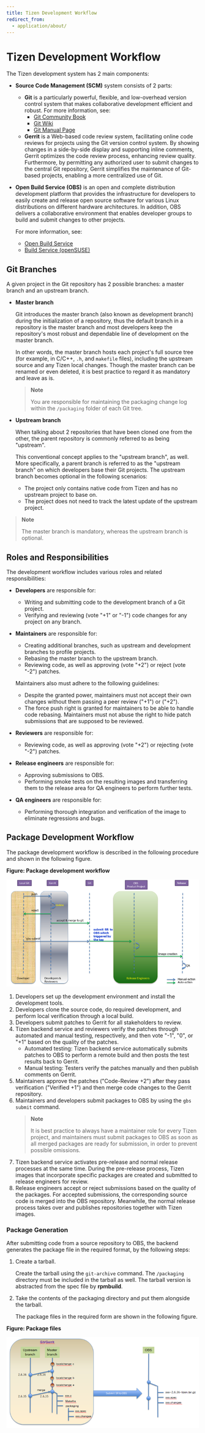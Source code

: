 ```yaml
---
title: Tizen Development Workflow
redirect_from:
  - application/about/
---
```


# Tizen Development Workflow

The Tizen development system has 2 main components:

- **Source Code Management (SCM)** system consists of 2 parts:
  - **Git** is a particularly powerful, flexible, and low-overhead version control system that makes collaborative development efficient and robust. For more information, see:
    - [Git Community Book](http://git-scm.com/book)
    - [Git Wiki](https://git.wiki.kernel.org/index.php/Main_Page)
    - [Git Manual Page](https://www.kernel.org/pub/software/scm/git/docs/)
  - **Gerrit** is a Web-based code review system, facilitating online code reviews for projects using the Git version control system. By showing changes in a side-by-side display and supporting inline comments, Gerrit optimizes the code review process, enhancing review quality. Furthermore, by permitting any authorized user to submit changes to the central Git repository, Gerrit simplifies the maintenance of Git-based projects, enabling a more centralized use of Git.
- **Open Build Service (OBS)** is an open and complete distribution development platform that provides the infrastructure for developers to easily create and release open source software for various Linux distributions on different hardware architectures. In addition, OBS delivers a collaborative environment that enables developer groups to build and submit changes to other projects.

  For more information, see:
  - [Open Build Service](http://openbuildservice.org/)
  - [Build Service (openSUSE)](http://en.opensuse.org/openSUSE:Build_Service)


## Git Branches

A given project in the Git repository has 2 possible branches: a master branch and an upstream branch.

- **Master branch**

  Git introduces the master branch (also known as development branch) during the initialization of a repository, thus the default branch in a repository is the master branch and most developers keep the repository's most robust and dependable line of development on the master branch.

  In other words, the master branch hosts each project's full source tree (for example, in C/C++, `.h`, and `makefile` files), including the upstream source and any Tizen local changes. Though the master branch can be renamed or even deleted, it is best practice to regard it as mandatory and leave as is.

  > **Note**
  >
  > You are responsible for maintaining the packaging change log within the `/packaging` folder of each Git tree.

- **Upstream branch**

  When talking about 2 repositories that have been cloned one from the other, the parent repository is commonly referred to as being "upstream".

  This conventional concept applies to the "upstream branch", as well. More specifically, a parent branch is referred to as the "upstream branch" on which developers base their Git projects. The upstream branch becomes optional in the following scenarios:

  - The project only contains native code from Tizen and has no upstream project to base on.
  - The project does not need to track the latest update of the upstream project.

> **Note**
>
> The master branch is mandatory, whereas the upstream branch is optional.

## Roles and Responsibilities

The development workflow includes various roles and related responsibilities:

- **Developers** are responsible for:

  - Writing and submitting code to the development branch of a Git project.
  - Verifying and reviewing (vote "+1" or "-1") code changes for any project on any branch.

- **Maintainers** are responsible for:

  - Creating additional branches, such as upstream and development branches to profile projects.
  - Rebasing the master branch to the upstream branch.
  - Reviewing code, as well as approving (vote "+2") or reject (vote "-2") patches.

  Maintainers also must adhere to the following guidelines:

  - Despite the granted power, maintainers must not accept their own changes without them passing a peer review ("+1") or ("+2").
  - The force push right is granted for maintainers to be able to handle code rebasing. Maintainers must not abuse the right to hide patch submissions that are supposed to be reviewed.

- **Reviewers** are responsible for:

  - Reviewing code, as well as approving (vote "+2") or rejecting (vote "-2") patches.

- **Release engineers** are responsible for:

  - Approving submissions to OBS.
  - Performing smoke tests on the resulting images and transferring them to the release area for QA engineers to perform further tests.

- **QA engineers** are responsible for:

  - Performing thorough integration and verification of the image to eliminate regressions and bugs.

## Package Development Workflow

The package development workflow is described in the following procedure and shown in the following figure.

**Figure: Package development workflow**

![Package development workflow](media/800px-tizen-work-flow.png)

1. Developers set up the development environment and install the development tools.
1. Developers clone the source code, do required development, and perform local verification through a local build.
1. Developers submit patches to Gerrit for all stakeholders to review.
1. Tizen backend service and reviewers verify the patches through automated and manual testing, respectively, and then vote "-1", "0", or "+1" based on the quality of the patches.
   - Automated testing: Tizen backend service automatically submits patches to OBS to perform a remote build and then posts the test results back to Gerrit.
   - Manual testing: Testers verify the patches manually and then publish comments on Gerrit.
1. Maintainers approve the patches ("Code-Review +2") after they pass verification ("Verified +1") and then merge code changes to the Gerrit repository.
1. Maintainers and developers submit packages to OBS by using the `gbs submit` command.
   > **Note**
   >
   > It is best practice to always have a maintainer role for every Tizen project, and maintainers must submit packages to OBS as soon as all merged packages are ready for submission, in order to prevent possible omissions.
1. Tizen backend service activates pre-release and normal release processes at the same time. During the pre-release process, Tizen images that incorporate specific packages are created and submitted to release engineers for review.
1. Release engineers accept or reject submissions based on the quality of the packages. For accepted submissions, the corresponding source code is merged into the OBS repository. Meanwhile, the normal release process takes over and publishes repositories together with Tizen images.


### Package Generation

After submitting code from a source repository to OBS, the backend generates the package file in the required format, by the following steps:

1. Create a tarball.

   Create the tarball using the `git-archive` command. The `/packaging` directory must be included in the tarball as well. The tarball version is abstracted from the spec file by **rpmbuild**.

1. Take the contents of the packaging directory and put them alongside the tarball.

   The package files in the required form are shown in the following figure.

**Figure: Package files**

![Package files](media/700px-package-generation.png)
